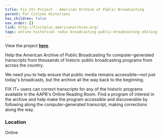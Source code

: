 ```yaml
---
title: Fix It+ Project - American Archive of Public Broadcasting
parent: For Citizen Historians
has_children: false
nav_order: []
link: http://fixitplus.americanarchive.org/
tags: online historical radio broadcasting public-broadcasting editing trasncriptions fixing correcting public records audio listening history-projects
---
```


View the project [**here**](http://fixitplus.americanarchive.org/).

Help the American Archive of Public Broadcasting fix computer-generated transcripts from thousands of historic public broadcasting programs from across the country.

We need you to help ensure that public media remains accessible—not just today's broadcasts, but the archive all the way back to the beginning.

FIX IT+ users can correct transcripts for any of the historic programs available in the AAPB's Online Reading Room. Find a program of interest in the archive and help make the program accessible and discoverable by following along the computer-generated transcript, making corrections along the way.

### Location
Online
